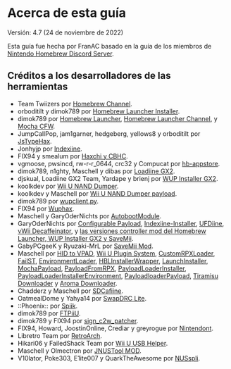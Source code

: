 # Acerca de esta guía

Versión: 4.7 (24 de noviembre de 2022)

Esta guía fue hecha por FranAC basado en la guía de los miembros de [Nintendo Homebrew Discord Server](https://wiiu.hacks.guide/#/about).

## Créditos a los desarrolladores de las herramientas

- Team Twiizers por [Homebrew Channel](https://bootmii.org/).
- orboditilt y dimok789 por [Homebrew Launcher Installer](https://github.com/wiiu-env/homebrew_launcher_installer).
- dimok789 por [Homebrew Launcher](https://github.com/dimok789/homebrew_launcher), [Homebrew Launcher Channel](https://github.com/dimok789/homebrew_launcher), y [Mocha CFW](https://github.com/dimok789/mocha).
- JumpCallPop, jam1garner, hedgeberg, yellows8 y orboditilt por [JsTypeHax](https://github.com/wiiu-env/JsTypeHax).
- Jonhyjp por [Indexiine](https://gbatemp.net/threads/indexiine-load-cfw-during-boot-and-offline-without-a-vc-ds-title.553681/).
- FIX94 y smealum por [Haxchi y CBHC]().
- vgmoose, pwsincd, rw-r-r_0644, crc32 y Compucat por [hb-appstore](https://github.com/FIX94/Haxchi).
- dimok789, n1ghty, Maschell y dibas por [Loadiine GX2](https://github.com/dimok789/loadiine_gx2).
- djskual, Loadiine GX2 Team, Yardape y brienj por [WUP Installer GX2](https://sourceforge.net/projects/wup-installer-gx2/).
- koolkdev por [Wii U NAND Dumper](https://github.com/koolkdev/wiiu-nanddumper).
- koolkdev y Maschell por [Wii U NAND Dumper payload](https://github.com/wiiu-env/wiiu-nanddumper-payload).
- dimok789 por [wupclient.py](https://github.com/dimok789/mocha/blob/master/ios_mcp/wupclient.py).
- FIX94 por [Wuphax](https://github.com/FIX94/wuphax).
- Maschell y GaryOderNichts por [AutobootModule](https://github.com/wiiu-env/AutobootModule).
- GaryOderNichts por [Configurable Payload](https://github.com/GaryOderNichts/configurable-payload), [Indexiine-Installer](https://github.com/GaryOderNichts/indexiine-installer), [UFDiine](https://github.com/GaryOderNichts/UFDiine), [vWii Decaffeinator](https://github.com/GaryOderNichts/vWii-Decaffeinator), y [las versiones controller mod del Homebrew Launcher, WUP Installer GX2 y SaveMii](https://github.com/wiiu-controller-mods).
- GabyPCgeeK y Ryuzaki-MrL por [SaveMii Mod](https://github.com/GabyPCgeeK/savemii).
- Maschell por [HID to VPAD](https://github.com/Maschell/hid_to_vpad), [Wii U Plugin System](https://github.com/Maschell/WiiUPluginSystem), [CustomRPXLoader](https://github.com/wiiu-env/CustomRPXLoader), [FailST](https://maschell.github.io/homebrew/2020/12/02/failst.html), [EnvironmentLoader](https://github.com/wiiu-env/EnvironmentLoader), [HBLInstallerWrapper](https://github.com/wiiu-env/HBLInstallerWrapper), [LaunchInstaller](https://github.com/wiiu-env/LaunchInstaller), [MochaPayload](https://github.com/wiiu-env/MochaPayload), [PayloadFromRPX](https://github.com/wiiu-env/PayloadFromRPX), [PayloadLoaderInstaller](https://github.com/wiiu-env/PayloadLoaderInstaller), [PayloadLoaderInstallerEnvironment](https://github.com/wiiu-env/PayloadLoaderInstallerEnvironment), [PayloadloaderPayload](https://github.com/wiiu-env/PayloadloaderPayload), [Tiramisu Downloader](https://tiramisu.foryour.cafe/) y [Aroma Downloader](https://aroma.foryour.cafe/).
- Chadderz y Maschell por [SDCafiine](https://github.com/Maschell/SDCafiine).
- OatmealDome y Yahya14 por [SwapDRC Lite](https://gbatemp.net/threads/swap-drc-for-tv-only-wii-u-games.478026/).
- ::Phoenix:: por [Spiik](https://github.com/marco-calautti/spiik).
- dimok789 por [FTPiiU](https://github.com/dimok789/ftpiiu).
- dimok789 y FIX94 por [sign_c2w_patcher](https://github.com/FIX94/sign_c2w_patcher).
- FIX94, Howard, JoostinOnline, Crediar y greyrogue por [Nintendont](https://github.com/FIX94/Nintendont).
- Libretro Team por [RetroArch](https://www.retroarch.com/).
- Hikari06 y FailedShack Team por [Wii U USB Helper](https://github.com/FailedShack/USBHelperInstaller/releases).
- Maschell y Olmectron por [JNUSTool MOD](https://github.com/Olmectron/JNUSTool).
- V10lator, Poke303, E1ite007 y QuarkTheAwesome por [NUSspli](https://github.com/V10lator/NUSspli).
